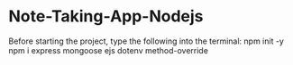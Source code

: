 # Note-Taking-App-Nodejs
Before starting the project, type the following into the terminal:
npm init -y
npm i express mongoose ejs dotenv method-override
